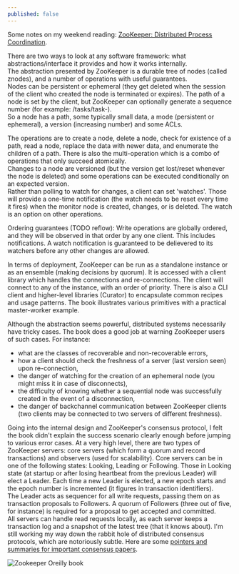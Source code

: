 ```yaml
---
published: false
---
```



Some notes on my weekend reading: [ZooKeeper: Distributed Process Coordination](http://smile.amazon.com/ZooKeeper-Distributed-Coordination-Flavio-Junqueira/dp/1449361307/). 

There are two ways to look at any software framework: what abstractions/interface it provides and how it works internally.  
The abstraction presented by ZooKeeper is a durable tree of nodes (called znodes), and a number of operations with useful guarantees.  
Nodes can be persistent or ephemeral (they get deleted when the session of the client who created the node is terminated or expires). The path of a node is set by the client, but ZooKeeper can optionally generate a sequence number (for example: /tasks/task-<increment>).  
So a node has a path, some typically small data, a mode (persistent or ephemeral), a version (increasing number) and some ACLs.  

The operations are to create a node, delete a node, check for existence of a path, read a node, replace the data with newer data, and enumerate the children of a path. There is also the multi-operation which is a combo of operations that only succeed atomically.  
Changes to a node are versioned (but the version get lost/reset whenever the node is deleted) and some operations can be executed conditionally on an expected version.  
Rather than polling to watch for changes, a client can set 'watches'. Those will provide a one-time notification (the watch needs to be reset every time it fires) when the monitor node is created, changes, or is deleted. The watch is an option on other operations. 

Ordering guarantees (TODO reflow):
Write operations are globally ordered, and they will be observed in that order by any one client. 
This includes notifications. A watch notification is guaranteed to be delievered to its watchers before any other changes are allowed.

In terms of deployment, ZooKeeper can be run as a standalone instance or as an ensemble (making decisions by quorum). It is accessed with a client library which handles the connections and re-connections. The client will connect to any of the instance, with an order of priority. There is also a CLI client and higher-level libraries (Curator) to encapsulate common recipes and usage patterns. The book illustrates various primitives with a practical master-worker example.

Although the abstraction seems powerful, distributed systems necessarily have tricky cases. The book does a good job at warning ZooKeeper users of such cases. For instance:
* what are the classes of recoverable and non-recoverable errors,
* how a client should check the freshness of a server (last version seen) upon re-connection,
* the danger of watching for the creation of an ephemeral node (you might miss it in case of disconnects),
* the difficulty of knowing whether a sequential node was successfully created in the event of a disconnection,
* the danger of backchannel communication between ZooKeeper clients (two clients may be connected to two servers of different freshness).

Going into the internal design and ZooKeeper's consensus protocol, I felt the book didn't explain the success scenario clearly enough before jumping to various error cases.
At a very high level, there are two types of ZooKeeper servers: core servers (which form a quorum and record transactions) and observers (used for scalability). Core servers can be in one of the following states: Looking, Leading or Following. Those in Looking state (at startup or after losing heartbeat from the previous Leader) will elect a Leader. Each time a new Leader is elected, a new epoch starts and the epoch number is incremented (it figures in transaction identifiers).  
The Leader acts as sequencer for all write requests, passing them on as transaction proposals to Followers. A quorum of Followers (three out of five, for instance) is required for a proposal to get accepted and committed.  
All servers can handle read requests locally, as each server keeps a transaction log and a snapshot of the latest tree (that it knows about).
I'm still working my way down the rabbit hole of distributed consensus protocols, which are notoriously subtle. Here are some [pointers and summaries for important consensus papers](http://blog.acolyer.org/2015/03/01/cant-we-all-just-agree/).


![Zookeeper Oreilly book]({{site.baseurl}}/archives/images/zookeeper.jpg)
